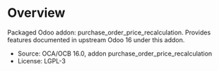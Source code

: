 # Overview

Packaged Odoo addon: purchase_order_price_recalculation. Provides features documented in upstream Odoo 16 under this addon.

- Source: OCA/OCB 16.0, addon purchase_order_price_recalculation
- License: LGPL-3
